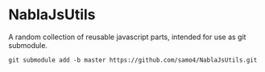 # NablaJsUtils

A random collection of reusable javascript parts, intended for use as git submodule.

```
git submodule add -b master https://github.com/samo4/NablaJsUtils.git
```